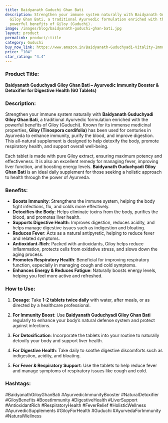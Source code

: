 ```yaml
---
title: Baidyanath Guduchi Ghan Bati
description: Strengthen your immune system naturally with Baidyanath Guduchyadi
  Giloy Ghan Bati, a traditional Ayurvedic formulation enriched with the
  powerful benefits of Giloy (Guduchi).
image: /images/blog/baidyanath-guduchi-ghan-bati.jpg
layout: product
permalink: product/:title
category: Guduchi
buy_now_link: https://www.amazon.in/Baidyanath-Guduchyadi-Vitality-Immunity-Booster/dp/B08RK7V8T3/ref=sr_1_4_sspa?crid=2RC2ILXDK0KYX&tag=ayushmonk-21
price: "104"
star_rating: "4.4"
---
```

### Product Title:
**Baidyanath Guduchyadi Giloy Ghan Bati – Ayurvedic Immunity Booster & Detoxifier for Digestive Health (60 Tablets)**

### Description:
Strengthen your immune system naturally with **Baidyanath Guduchyadi Giloy Ghan Bati**, a traditional Ayurvedic formulation enriched with the powerful benefits of Giloy (Guduchi). Known for its immense medicinal properties, **Giloy (Tinospora cordifolia)** has been used for centuries in Ayurveda to enhance immunity, purify the blood, and improve digestion. This all-natural supplement is designed to help detoxify the body, promote respiratory health, and support overall well-being.

Each tablet is made with pure Giloy extract, ensuring maximum potency and effectiveness. It is also an excellent remedy for managing fever, improving liver function, and boosting energy levels. **Baidyanath Guduchyadi Giloy Ghan Bati** is an ideal daily supplement for those seeking a holistic approach to health through the power of Ayurveda.

### Benefits:
- **Boosts Immunity**: Strengthens the immune system, helping the body fight infections, flu, and colds more effectively.
- **Detoxifies the Body**: Helps eliminate toxins from the body, purifies the blood, and promotes liver health.
- **Supports Digestive Health**: Improves digestion, reduces acidity, and helps manage digestive issues such as indigestion and bloating.
- **Reduces Fever**: Acts as a natural antipyretic, helping to reduce fever and related symptoms.
- **Antioxidant-Rich**: Packed with antioxidants, Giloy helps reduce inflammation, protects cells from oxidative stress, and slows down the aging process.
- **Promotes Respiratory Health**: Beneficial for improving respiratory function, especially in managing cough and cold symptoms.
- **Enhances Energy & Reduces Fatigue**: Naturally boosts energy levels, helping you feel more active and refreshed.

### How to Use:
1. **Dosage**: Take **1-2 tablets twice daily** with water, after meals, or as directed by a healthcare professional.
   
2. **For Immunity Boost**: Use **Baidyanath Guduchyadi Giloy Ghan Bati** regularly to enhance your body’s natural defense system and protect against infections.

3. **For Detoxification**: Incorporate the tablets into your routine to naturally detoxify your body and support liver health.

4. **For Digestive Health**: Take daily to soothe digestive discomforts such as indigestion, acidity, and bloating.

5. **For Fever & Respiratory Support**: Use the tablets to help reduce fever and manage symptoms of respiratory issues like cough and cold.

### Hashtags:
#BaidyanathGiloyGhanBati #AyurvedicImmunityBooster #NaturalDetoxifier #GiloyBenefits #BoostImmunity #DigestiveHealth #LiverSupport #AntioxidantRich #RespiratoryHealth #FeverRelief #HolisticWellness #AyurvedicSupplements #GiloyForHealth #Guduchi #AyurvedaForImmunity #NaturalWellness
